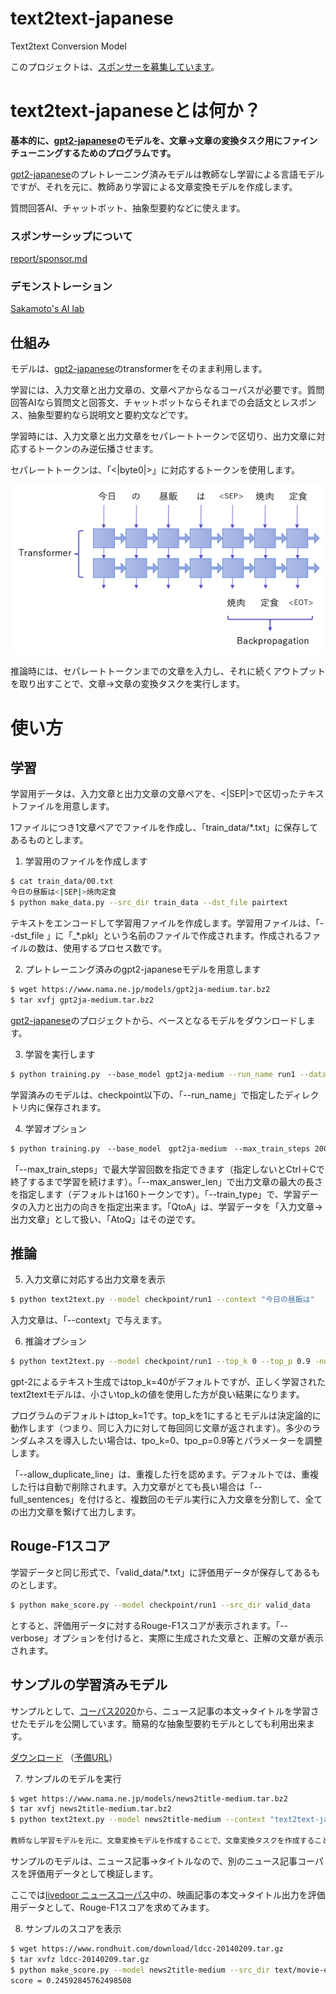 # text2text-japanese
Text2text Conversion Model

このプロジェクトは、[スポンサーを募集しています](report/sponsor.md)。

# text2text-japaneseとは何か？



**基本的に、[gpt2-japanese](https://github.com/tanreinama/gpt2-japanese)のモデルを、文章→文章の変換タスク用にファインチューニングするためのプログラムです。**

[gpt2-japanese](https://github.com/tanreinama/gpt2-japanese)のプレトレーニング済みモデルは教師なし学習による言語モデルですが、それを元に、教師あり学習による文章変換モデルを作成します。

質問回答AI、チャットボット、抽象型要約などに使えます。

### スポンサーシップについて

[report/sponsor.md](https://github.com/tanreinama/gpt2-japanese/blob/master/report/sponsor.md)

### デモンストレーション

[Sakamoto's AI lab](http://ailab.nama.ne.jp/#news2title)

## 仕組み



モデルは、[gpt2-japanese](https://github.com/tanreinama/gpt2-japanese)のtransformerをそのまま利用します。

学習には、入力文章と出力文章の、文章ペアからなるコーパスが必要です。質問回答AIなら質問文と回答文、チャットボットならそれまでの会話文とレスポンス、抽象型要約なら説明文と要約文などです。

学習時には、入力文章と出力文章をセパレートトークンで区切り、出力文章に対応するトークンのみ逆伝播させます。

セパレートトークンは、「<|byte0|>」に対応するトークンを使用します。

![model](transformer.png)



推論時には、セパレートトークンまでの文章を入力し、それに続くアウトプットを取り出すことで、文章→文章の変換タスクを実行します。



# 使い方



## 学習



学習用データは、入力文章と出力文章の文章ペアを、<|SEP|>で区切ったテキストファイルを用意します。

1ファイルにつき1文章ペアでファイルを作成し、「train_data/*.txt」に保存してあるものとします。



1. 学習用のファイルを作成します

```sh
$ cat train_data/00.txt
今日の昼飯は<|SEP|>焼肉定食
$ python make_data.py --src_dir train_data --dst_file pairtext
```

テキストをエンコードして学習用ファイルを作成します。学習用ファイルは、「--dst_file 」に「_*.pkl」という名前のファイルで作成されます。作成されるファイルの数は、使用するプロセス数です。



2. プレトレーニング済みのgpt2-japaneseモデルを用意します

```sh
$ wget https://www.nama.ne.jp/models/gpt2ja-medium.tar.bz2
$ tar xvfj gpt2ja-medium.tar.bz2
```

[gpt2-japanese](https://github.com/tanreinama/gpt2-japanese)のプロジェクトから、ベースとなるモデルをダウンロードします。



3. 学習を実行します

```sh
$ python training.py　--base_model gpt2ja-medium --run_name run1 --dataset "pairtext_*.pkl"
```

学習済みのモデルは、checkpoint以下の、「--run_name」で指定したディレクトリ内に保存されます。



4. 学習オプション

```sh
$ python training.py　--base_model　gpt2ja-medium　--max_train_steps 200000　--max_answer_len 160 --train_type QtoA --run_name run2 --dataset "pairtext_*.pkl"
```

「--max_train_steps」で最大学習回数を指定できます（指定しないとCtrl＋Cで終了するまで学習を続けます）。「--max_answer_len」で出力文章の最大の長さを指定します（デフォルトは160トークンです）。「--train_type」で、学習データの入力と出力の向きを指定出来ます。「QtoA」は、学習データを「入力文章→出力文章」として扱い、「AtoQ」はその逆です。



## 推論



5. 入力文章に対応する出力文章を表示

``` sh
$ python text2text.py --model checkpoint/run1 --context "今日の昼飯は"
```

入力文章は、「--context」で与えます。



6. 推論オプション

``` sh
$ python text2text.py --model checkpoint/run1 --top_k 0 --top_p 0.9 -num_generate 5 --allow_duplicate_line --context "今日の昼飯は"
```



gpt-2によるテキスト生成ではtop_k=40がデフォルトですが、正しく学習されたtext2textモデルは、小さいtop_kの値を使用した方が良い結果になります。

プログラムのデフォルトはtop_k=1です。top_kを1にするとモデルは決定論的に動作します（つまり、同じ入力に対して毎回同じ文章が返されます）。多少のランダムネスを導入したい場合は、tpo_k=0、tpo_p=0.9等とパラメーターを調整します。

「--allow_duplicate_line」は、重複した行を認めます。デフォルトでは、重複した行は自動で削除されます。入力文章がとても長い場合は「--full_sentences」を付けると、複数回のモデル実行に入力文章を分割して、全ての出力文章を繋げて出力します。



## Rouge-F1スコア



学習データと同じ形式で、「valid_data/*.txt」に評価用データが保存してあるものとします。



```sh
$ python make_score.py --model checkpoint/run1 --src_dir valid_data
```

とすると、評価用データに対するRouge-F1スコアが表示されます。「--verbose」オプションを付けると、実際に生成された文章と、正解の文章が表示されます。



## サンプルの学習済みモデル



サンプルとして、[コーパス2020](https://github.com/tanreinama/gpt2-japanese/blob/master/report/corpus.md)から、ニュース記事の本文→タイトルを学習させたモデルを公開しています。簡易的な抽象型要約モデルとしても利用出来ます。

[ダウンロード](https://www.nama.ne.jp/models/news2title-medium.tar.bz2) （[予備URL](http://ailab.nama.ne.jp/models/news2title-medium.tar.bz2)）



7. サンプルのモデルを実行

``` sh
$ wget https://www.nama.ne.jp/models/news2title-medium.tar.bz2
$ tar xvfj news2title-medium.tar.bz2
$ python text2text.py --model news2title-medium --context "text2text-japaneseとは、gpt2-japaneseのモデルを、文章→文章の変換タスク用にファインチューニングするためのプログラムです。gpt2-japaneseのプレトレーニング済みモデルは教師なし学習による言語モデルですが、それを元に、教師あり学習による文章変換モデルを作成します。質問回答AI、チャットボット、抽象型要約などに使えます。"

教師なし学習モデルを元に、文章変換モデルを作成することで、文章変換タスクを作成することができます。
```



サンプルのモデルは、ニュース記事→タイトルなので、別のニュース記事コーパスを評価用データとして検証します。

ここでは[livedoor ニュースコーパス](http://www.rondhuit.com/download.html#ldcc)中の、映画記事の本文→タイトル出力を評価用データとして、Rouge-F1スコアを求めてみます。



8. サンプルのスコアを表示

```sh
$ wget https://www.rondhuit.com/download/ldcc-20140209.tar.gz
$ tar xvfz ldcc-20140209.tar.gz
$ python make_score.py --model news2title-medium --src_dir text/movie-enter --dataset_type livedoor
score = 0.24592845762498508
```

